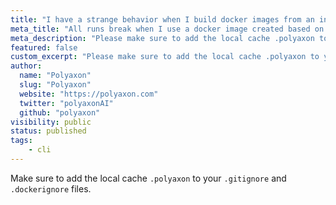 ```yaml
---
title: "I have a strange behavior when I build docker images from an initialized project."
meta_title: "All runs break when I use a docker image created based on an initiailized project with Polyaxon CLI - FAQ"
meta_description: "Please make sure to add the local cache .polyaxon to you .gitignore and .dockerignore files."
featured: false
custom_excerpt: "Please make sure to add the local cache .polyaxon to you .gitignore and .dockerignore files."
author:
  name: "Polyaxon"
  slug: "Polyaxon"
  website: "https://polyaxon.com"
  twitter: "polyaxonAI"
  github: "polyaxon"
visibility: public
status: published
tags:
    - cli
---
```


Make sure to add the local cache `.polyaxon` to your `.gitignore` and `.dockerignore` files.
